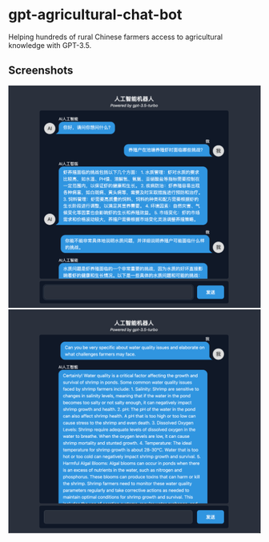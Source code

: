 # gpt-agricultural-chat-bot
Helping hundreds of rural Chinese farmers access to agricultural knowledge with GPT-3.5.

## Screenshots

![App Screenshot](images/demo-1.png)
![App Screenshot](images/demo-2.png)